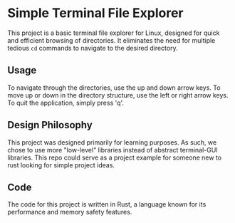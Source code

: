 # Simple Terminal File Explorer

This project is a basic terminal file explorer for Linux, designed for quick and efficient browsing of directories. It eliminates the need for multiple tedious `cd` commands to navigate to the desired directory. 

## Usage

To navigate through the directories, use the up and down arrow keys. To move up or down in the directory structure, use the left or right arrow keys. To quit the application, simply press 'q'.

## Design Philosophy

This project was designed primarily for learning purposes. As such, we chose to use more "low-level" libraries instead of abstract terminal-GUI libraries. This repo could serve as a project example for someone new to rust looking for simple project ideas.

## Code

The code for this project is written in Rust, a language known for its performance and memory safety features. 
